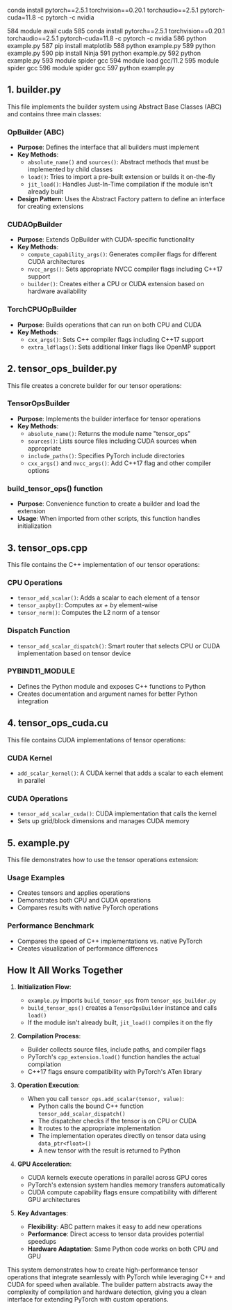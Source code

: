 conda install pytorch==2.5.1 torchvision==0.20.1 torchaudio==2.5.1  pytorch-cuda=11.8 -c pytorch -c nvidia

584  module avail cuda
  585  conda install pytorch==2.5.1 torchvision==0.20.1 torchaudio==2.5.1  pytorch-cuda=11.8 -c pytorch -c nvidia
  586  python example.py 
  587  pip install matplotlib
  588  python example.py 
  589  python example.py 
  590  pip install Ninja
  591  python example.py 
  592  python example.py 
  593  module spider gcc
  594  module load gcc/11.2
  595  module spider gcc
  596  module spider gcc
  597  python example.py 


  
## 1. builder.py

This file implements the builder system using Abstract Base Classes (ABC) and contains three main classes:

### OpBuilder (ABC)
- **Purpose**: Defines the interface that all builders must implement
- **Key Methods**:
  - `absolute_name()` and `sources()`: Abstract methods that must be implemented by child classes
  - `load()`: Tries to import a pre-built extension or builds it on-the-fly
  - `jit_load()`: Handles Just-In-Time compilation if the module isn't already built
- **Design Pattern**: Uses the Abstract Factory pattern to define an interface for creating extensions

### CUDAOpBuilder
- **Purpose**: Extends OpBuilder with CUDA-specific functionality
- **Key Methods**:
  - `compute_capability_args()`: Generates compiler flags for different CUDA architectures
  - `nvcc_args()`: Sets appropriate NVCC compiler flags including C++17 support
  - `builder()`: Creates either a CPU or CUDA extension based on hardware availability

### TorchCPUOpBuilder
- **Purpose**: Builds operations that can run on both CPU and CUDA
- **Key Methods**:
  - `cxx_args()`: Sets C++ compiler flags including C++17 support
  - `extra_ldflags()`: Sets additional linker flags like OpenMP support

## 2. tensor_ops_builder.py

This file creates a concrete builder for our tensor operations:

### TensorOpsBuilder
- **Purpose**: Implements the builder interface for tensor operations
- **Key Methods**:
  - `absolute_name()`: Returns the module name "tensor_ops"
  - `sources()`: Lists source files including CUDA sources when appropriate
  - `include_paths()`: Specifies PyTorch include directories
  - `cxx_args()` and `nvcc_args()`: Add C++17 flag and other compiler options

### build_tensor_ops() function
- **Purpose**: Convenience function to create a builder and load the extension
- **Usage**: When imported from other scripts, this function handles initialization

## 3. tensor_ops.cpp

This file contains the C++ implementation of our tensor operations:

### CPU Operations
- `tensor_add_scalar()`: Adds a scalar to each element of a tensor
- `tensor_axpby()`: Computes a*x + b*y element-wise
- `tensor_norm()`: Computes the L2 norm of a tensor

### Dispatch Function
- `tensor_add_scalar_dispatch()`: Smart router that selects CPU or CUDA implementation based on tensor device

### PYBIND11_MODULE
- Defines the Python module and exposes C++ functions to Python
- Creates documentation and argument names for better Python integration

## 4. tensor_ops_cuda.cu

This file contains CUDA implementations of tensor operations:

### CUDA Kernel
- `add_scalar_kernel()`: A CUDA kernel that adds a scalar to each element in parallel

### CUDA Operations
- `tensor_add_scalar_cuda()`: CUDA implementation that calls the kernel
- Sets up grid/block dimensions and manages CUDA memory

## 5. example.py

This file demonstrates how to use the tensor operations extension:

### Usage Examples
- Creates tensors and applies operations
- Demonstrates both CPU and CUDA operations
- Compares results with native PyTorch operations

### Performance Benchmark
- Compares the speed of C++ implementations vs. native PyTorch
- Creates visualization of performance differences

## How It All Works Together

1. **Initialization Flow**:
   - `example.py` imports `build_tensor_ops` from `tensor_ops_builder.py`
   - `build_tensor_ops()` creates a `TensorOpsBuilder` instance and calls `load()`
   - If the module isn't already built, `jit_load()` compiles it on the fly

2. **Compilation Process**:
   - Builder collects source files, include paths, and compiler flags
   - PyTorch's `cpp_extension.load()` function handles the actual compilation
   - C++17 flags ensure compatibility with PyTorch's ATen library

3. **Operation Execution**:
   - When you call `tensor_ops.add_scalar(tensor, value)`:
     - Python calls the bound C++ function `tensor_add_scalar_dispatch()`
     - The dispatcher checks if the tensor is on CPU or CUDA
     - It routes to the appropriate implementation
     - The implementation operates directly on tensor data using `data_ptr<float>()`
     - A new tensor with the result is returned to Python

4. **GPU Acceleration**:
   - CUDA kernels execute operations in parallel across GPU cores
   - PyTorch's extension system handles memory transfers automatically
   - CUDA compute capability flags ensure compatibility with different GPU architectures

5. **Key Advantages**:
   - **Flexibility**: ABC pattern makes it easy to add new operations
   - **Performance**: Direct access to tensor data provides potential speedups
   - **Hardware Adaptation**: Same Python code works on both CPU and GPU

This system demonstrates how to create high-performance tensor operations that integrate seamlessly with PyTorch while leveraging C++ and CUDA for speed when available. The builder pattern abstracts away the complexity of compilation and hardware detection, giving you a clean interface for extending PyTorch with custom operations.

<!---
https://claude.ai/public/artifacts/7801a3ac-f272-4c95-a57f-7229defc3248
-->